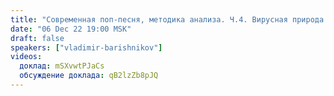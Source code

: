 ```yaml
---
title: "Современная поп-песня, методика анализа. Ч.4. Вирусная природа песен. Примеры традиционных трансовых и зомбирующих мелодий"
date: "06 Dec 22 19:00 MSK"
draft: false
speakers: ["vladimir-barishnikov"]
videos:
  доклад: mSXvwtPJaCs
  обсуждение доклада: qB2lzZb8pJQ
---
```

